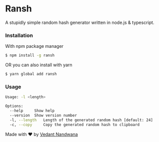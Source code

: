 # Ransh
A stupidly simple random hash generator written in node.js & typescript.

### Installation
With npm package manager
```bash 
$ npm install -g ransh
```
OR you can also install with yarn
```bash
$ yarn global add ransh
```
### Usage
```bash
Usage: -l <length>

Options:
  --help     Show help
  --version  Show version number
  -l, --length   Length of the generated random hash [default: 24]
  -c, --copy     Copy the generated random hash to clipboard
```

Made with ♥️ by [Vedant Nandwana](https://vedantnandwana.me)
